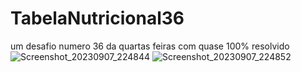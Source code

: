 # TabelaNutricional36
um desafio numero 36 da quartas feiras com quase 100% resolvido
![Screenshot_20230907_224844](https://github.com/CristianoFranca1976/TabelaNutricional36/assets/135919856/b38f6854-3c6b-40fd-86a7-1dd043d6a829)
![Screenshot_20230907_224852](https://github.com/CristianoFranca1976/TabelaNutricional36/assets/135919856/77142c89-3c54-4690-acbf-14e799e4763f)
